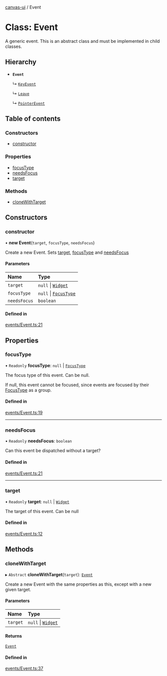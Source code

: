 [canvas-ui](../README.md) / Event

# Class: Event

A generic event. This is an abstract class and must be implemented in child
classes.

## Hierarchy

- **`Event`**

  ↳ [`KeyEvent`](keyevent.md)

  ↳ [`Leave`](leave.md)

  ↳ [`PointerEvent`](pointerevent.md)

## Table of contents

### Constructors

- [constructor](event.md#constructor)

### Properties

- [focusType](event.md#focustype)
- [needsFocus](event.md#needsfocus)
- [target](event.md#target)

### Methods

- [cloneWithTarget](event.md#clonewithtarget)

## Constructors

### constructor

• **new Event**(`target`, `focusType`, `needsFocus`)

Create a new Event. Sets [target](event.md#target), [focusType](event.md#focustype) and
[needsFocus](event.md#needsfocus)

#### Parameters

| Name | Type |
| :------ | :------ |
| `target` | ``null`` \| [`Widget`](widget.md) |
| `focusType` | ``null`` \| [`FocusType`](../enums/focustype.md) |
| `needsFocus` | `boolean` |

#### Defined in

[events/Event.ts:21](https://github.com/playkostudios/canvas-ui/blob/84bdd1a/src/events/Event.ts#L21)

## Properties

### focusType

• `Readonly` **focusType**: ``null`` \| [`FocusType`](../enums/focustype.md)

The focus type of this event. Can be null.

If null, this event cannot be focused, since events are focused by their
[FocusType](../enums/focustype.md) as a group.

#### Defined in

[events/Event.ts:19](https://github.com/playkostudios/canvas-ui/blob/84bdd1a/src/events/Event.ts#L19)

___

### needsFocus

• `Readonly` **needsFocus**: `boolean`

Can this event be dispatched without a target?

#### Defined in

[events/Event.ts:21](https://github.com/playkostudios/canvas-ui/blob/84bdd1a/src/events/Event.ts#L21)

___

### target

• `Readonly` **target**: ``null`` \| [`Widget`](widget.md)

The target of this event. Can be null

#### Defined in

[events/Event.ts:12](https://github.com/playkostudios/canvas-ui/blob/84bdd1a/src/events/Event.ts#L12)

## Methods

### cloneWithTarget

▸ `Abstract` **cloneWithTarget**(`target`): [`Event`](event.md)

Create a new Event with the same properties as this, except with a new
given target.

#### Parameters

| Name | Type |
| :------ | :------ |
| `target` | ``null`` \| [`Widget`](widget.md) |

#### Returns

[`Event`](event.md)

#### Defined in

[events/Event.ts:37](https://github.com/playkostudios/canvas-ui/blob/84bdd1a/src/events/Event.ts#L37)
